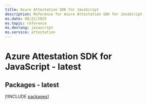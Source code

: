 ```yaml
---
title: Azure Attestation SDK for JavaScript
description: Reference for Azure Attestation SDK for JavaScript
ms.date: 08/22/2025
ms.topic: reference
ms.devlang: javascript
ms.service: attestation
---
```

# Azure Attestation SDK for JavaScript - latest
## Packages - latest
[!INCLUDE [packages](attestation-index.md)]